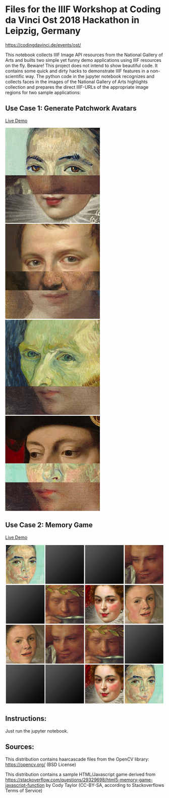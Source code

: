 # Files for the IIIF Workshop at Coding da Vinci Ost 2018 Hackathon in Leipzig, Germany

https://codingdavinci.de/events/ost/

This notebook collects IIIF Image API resources from the National Gallery of Arts and builts two simple yet funny demo applications using IIIF resources on the fly. Beware! This project does not intend to show beautiful code. It contains some quick and dirty hacks to demonstrate IIIF features in a non-scientific way. The python code in the jupyter notebook recognizes and collects faces in the images of the National Gallery of Arts highlights collection and prepares the direct IIIF-URLs of the appropriate image regions for two sample applications:

## Use Case 1: Generate Patchwork Avatars 

[Live Demo](http://htmlpreview.github.io/?https://github.com/leanderseige/cdvost2018_iiifworkshop/blob/master/generator/index.html)

![Demo Picture](images/demo1.png) ![Demo Picture](images/demo2.png) ![Demo Picture](images/demo3.png) ![Demo Picture](images/demo4.png)

## Use Case 2: Memory Game

[Live Demo](http://htmlpreview.github.io/?https://github.com/leanderseige/cdvost2018_iiifworkshop/blob/master/game/game.html)

![Demo Picture](images/demo5.png)

## Instructions:

Just run the jupyter notebook.

## Sources:

This distribution contains haarcascade files from the OpenCV library: https://opencv.org/ (BSD License)

This distribution contains a sample HTML/Javascript game derived from https://stackoverflow.com/questions/29329698/html5-memory-game-javascript-function by Cody Taylor (CC-BY-SA, according to Stackoverflows Terms of Service)

